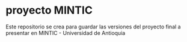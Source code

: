 # proyecto MINTIC
Este repositorio se crea para guardar las versiones del proyecto final a presentar en MINTIC - Universidad de Antioquia
